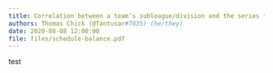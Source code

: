 ```yaml
---
title: Correlation between a team’s subleague/division and the series they play
authors: Thomas Chick (@Tantusar#7835) (he/they)
date: 2020-08-08 12:00:00
file: files/schedule-balance.pdf
---
```


test